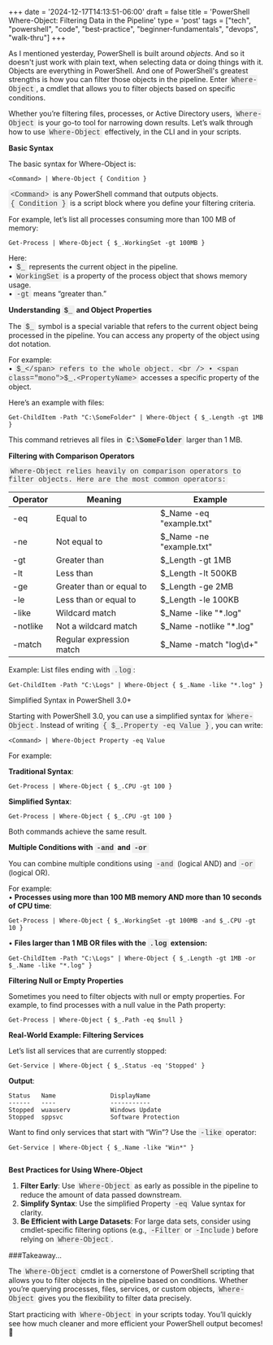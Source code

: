 +++
date = '2024-12-17T14:13:51-06:00'
draft = false
title = 'PowerShell Where-Object: Filtering Data in the Pipeline'
type = 'post'
tags = ["tech", "powershell", "code", "best-practice", "beginner-fundamentals", "devops", "walk-thru"]
+++

<style>
/* Base style for code blocks */
.code-block {
    padding: 15px;                    /* Padding around the code */
    font-family: 'Courier New', Courier, monospace; /* Monospace font */
    white-space: pre-wrap;            /* Preserve whitespace and wrap lines */
    border-radius: 5px;               /* Rounded corners */
    overflow-x: auto;                 /* Horizontal scroll if needed */
    margin: 20px 0;                   /* Vertical spacing */
    /* Default colors (light mode) */
    background-color: #f5f5f5;        /* Light gray background */
    border: 1px solid #ddd;           /* Light border */
    color: #333;                      /* Dark text for readability */
}

/* Style for inline monospace text */
.mono {
    font-family: 'Courier New', Courier, monospace; /* Monospace font */
    background-color: #f0f0f0;        /* Light background to highlight */
    padding: 2px 4px;                  /* Padding around text */
    border-radius: 3px;                /* Rounded corners */
}

/* Dark mode overrides for code blocks */
@media (prefers-color-scheme: dark) {
    .code-block {
        background-color: #2d2d2d;    /* Dark background */
        border: 1px solid #555;        /* Darker border */
        color: #f8f8f2;                /* Light text for readability */
    }

    .mono {
        background-color: #3c3c3c;     /* Darker background for inline code */
        color: #f8f8f2;                /* Light text */
    }
}

/* Optional: Light mode overrides (for explicitness) */
@media (prefers-color-scheme: light) {
    .code-block {
        background-color: #f5f5f5;     /* Light gray background */
        border: 1px solid #ddd;        /* Light border */
        color: #333;                   /* Dark text */
    }

    .mono {
        background-color: #f0f0f0;     /* Light background */
        color: #333;                   /* Dark text */
    }
}
</style>

As I mentioned yesterday, PowerShell is built around *objects*.  And so it doesn't just work with plain text, when selecting data or doing things with it.  Objects are everything in PowerShell.  And one of PowerShell's greatest strengths is how you can filter those objects in the pipeline. Enter <span class="mono">Where-Object</span>, a cmdlet that allows you to filter objects based on specific conditions. <br />

Whether you’re filtering files, processes, or Active Directory users, <span class="mono">Where-Object</span> is your go-to tool for narrowing down results. Let’s walk through how to use <span class="mono">Where-Object</span> effectively, in the CLI and in your scripts. <br />

**Basic Syntax** <br />

The basic syntax for Where-Object is: <br />

~~~
<Command> | Where-Object { Condition }

~~~

<span class="mono">&lt;Command&gt;</span> is any PowerShell command that outputs objects. <br />
<span class="mono">{ Condition }</span> is a script block where you define your filtering criteria. <br />

For example, let’s list all processes consuming more than 100 MB of memory: <br />

~~~
Get-Process | Where-Object { $_.WorkingSet -gt 100MB }

~~~

Here: <br />
•	<span class="mono">$_</span> represents the current object in the pipeline.<br />
•	<span class="mono">WorkingSet</span> is a property of the process object that shows memory usage.<br />
•	<span class="mono">-gt</span> means “greater than.”<br />

<b>Understanding <span class="mono">$_</span> and Object Properties</b> <br />

The <span class="mono">$_</span> symbol is a special variable that refers to the current object being processed in the pipeline. You can access any property of the object using dot notation. <br />

For example:<br />
•	<span class="mono">$_</span> refers to the whole object. <br />
•	<span class="mono">$_.&lt;PropertyName&gt;</span> accesses a specific property of the object. <br />

Here’s an example with files: <br />

~~~
Get-ChildItem -Path "C:\SomeFolder" | Where-Object { $_.Length -gt 1MB }

~~~

This command retrieves all files in <b><span class="mono">C:\SomeFolder</span></b> larger than 1 MB.

**Filtering with Comparison Operators**

<span class="mono">Where-Object relies heavily on comparison operators to filter objects. Here are the most common operators:

| Operator          | Meaning                                                               | Example                       |
|-------------------|-----------------------------------------------------------------------|-------------------------------|
| -eq               | Equal to  | $_Name -eq "example.txt"  |
| -ne               | Not equal to | $_Name -ne "example.txt"   |
| -gt               | Greater than  | $_Length -gt 1MB  |
| -lt               | Less than | $_Length -lt 500KB    |
| -ge               | Greater than or equal to  | $_Length -ge 2MB  |
| -le               | Less than or equal to | $_Length -le 100KB    |
| -like             | Wildcard match    | $_Name -like "*.log"  |
| -notlike          | Not a wildcard match  | $_Name -notlike "*.log"    |
| -match            | Regular expression match| $_Name -match "log\d+"   |

Example: List files ending with <span class="mono">.log</span>:

~~~
Get-ChildItem -Path "C:\Logs" | Where-Object { $_.Name -like "*.log" }

~~~

Simplified Syntax in PowerShell 3.0+ <br />

Starting with PowerShell 3.0, you can use a simplified syntax for <span class="mono">Where-Object</span>. Instead of writing <span class="mono">{ $_.Property -eq Value }</span>, you can write:

~~~
<Command> | Where-Object Property -eq Value

~~~

For example: <br />

**Traditional Syntax**:

~~~
Get-Process | Where-Object { $_.CPU -gt 100 }

~~~

**Simplified Syntax**:

~~~
Get-Process | Where-Object { $_.CPU -gt 100 }

~~~

Both commands achieve the same result. <br />


<b>Multiple Conditions with <span class="mono">-and</span> and <span class="mono">-or</span></b>

You can combine multiple conditions using <span class="mono">-and</span> (logical AND) and <span class="mono">-or</span> (logical OR). <br />

For example:<br />
•	<b>Processes using more than 100 MB memory AND more than 10 seconds of CPU time</b>:

~~~
Get-Process | Where-Object { $_.WorkingSet -gt 100MB -and $_.CPU -gt 10 }

~~~

•	<b>Files larger than 1 MB OR files with the <span class="mono">.log</span> extension:</b>

~~~
Get-ChildItem -Path "C:\Logs" | Where-Object { $_.Length -gt 1MB -or $_.Name -like "*.log" }

~~~

**Filtering Null or Empty Properties** <br />

Sometimes you need to filter objects with null or empty properties. For example, to find processes with a null value in the Path property:

~~~
Get-Process | Where-Object { $_.Path -eq $null }

~~~

**Real-World Example: Filtering Services** <br />

Let’s list all services that are currently stopped:

~~~
Get-Service | Where-Object { $_.Status -eq 'Stopped' }

~~~

**Output**: 


~~~
Status   Name               DisplayName
------   ----               -----------
Stopped  wuauserv           Windows Update
Stopped  sppsvc             Software Protection

~~~

Want to find only services that start with “Win”? Use the <span class="mono">-like</span> operator:

~~~
Get-Service | Where-Object { $_.Name -like "Win*" }


~~~

**Best Practices for Using Where-Object** <br />
1.	<b>Filter Early</b>: Use <span class="mono">Where-Object</span> as early as possible in the pipeline to reduce the amount of data passed downstream. <br />
2.	<b>Simplify Syntax</b>: Use the simplified Property <span class="mono">-eq</span> Value syntax for clarity. <br />
3.	<b>Be Efficient with Large Datasets</b>: For large data sets, consider using cmdlet-specific filtering options (e.g., <span class="mono">-Filter</span> or <span class="mono">-Include</span>) before relying on <span class="mono">Where-Object</span>. <br />

###Takeaway...

The <span class="mono">Where-Object</span> cmdlet is a cornerstone of PowerShell scripting that allows you to filter objects in the pipeline based on conditions. Whether you’re querying processes, files, services, or custom objects, <span class="mono">Where-Object</span> gives you the flexibility to filter data precisely.

Start practicing with <span class="mono">Where-Object</span> in your scripts today. You’ll quickly see how much cleaner and more efficient your PowerShell output becomes! 🚀